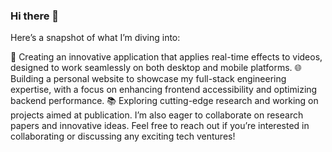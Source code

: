 ### Hi there 👋
Here’s a snapshot of what I’m diving into:

🎥 Creating an innovative application that applies real-time effects to videos, designed to work seamlessly on both desktop and mobile platforms.
🌐 Building a personal website to showcase my full-stack engineering expertise, with a focus on enhancing frontend accessibility and optimizing backend performance.
📚 Exploring cutting-edge research and working on projects aimed at publication. I’m also eager to collaborate on research papers and innovative ideas.
Feel free to reach out if you’re interested in collaborating or discussing any exciting tech ventures!
